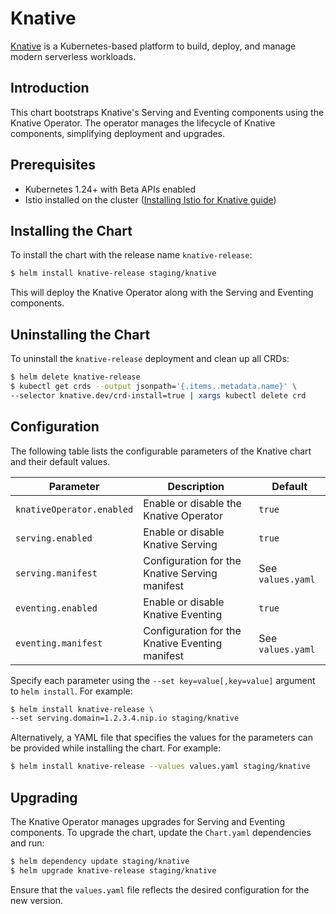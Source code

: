 # Knative

[Knative](https://knative.dev/) is a Kubernetes-based platform to build, deploy, and manage modern
serverless workloads.

## Introduction

This chart bootstraps Knative's Serving and Eventing components using the Knative Operator. The operator manages the lifecycle of Knative components, simplifying deployment and upgrades.

## Prerequisites

- Kubernetes 1.24+ with Beta APIs enabled
- Istio installed on the cluster ([Installing Istio for Knative guide](https://knative.dev/docs/install/installing-istio/))

## Installing the Chart

To install the chart with the release name `knative-release`:

```bash
$ helm install knative-release staging/knative
```

This will deploy the Knative Operator along with the Serving and Eventing components.

## Uninstalling the Chart

To uninstall the `knative-release` deployment and clean up all CRDs:

```bash
$ helm delete knative-release
$ kubectl get crds --output jsonpath='{.items..metadata.name}' \
--selector knative.dev/crd-install=true | xargs kubectl delete crd
```

## Configuration

The following table lists the configurable parameters of the Knative chart and their default values.

| Parameter                  | Description                                                                 | Default       |
|----------------------------|-----------------------------------------------------------------------------|---------------|
| `knativeOperator.enabled`  | Enable or disable the Knative Operator                                      | `true`        |
| `serving.enabled`          | Enable or disable Knative Serving                                           | `true`        |
| `serving.manifest`         | Configuration for the Knative Serving manifest                             | See `values.yaml` |
| `eventing.enabled`         | Enable or disable Knative Eventing                                          | `true`        |
| `eventing.manifest`        | Configuration for the Knative Eventing manifest                            | See `values.yaml` |

Specify each parameter using the `--set key=value[,key=value]` argument to `helm install`. For example:

```bash
$ helm install knative-release \
--set serving.domain=1.2.3.4.nip.io staging/knative
```

Alternatively, a YAML file that specifies the values for the parameters can be provided while installing the chart. For example:

```bash
$ helm install knative-release --values values.yaml staging/knative
```

## Upgrading

The Knative Operator manages upgrades for Serving and Eventing components. To upgrade the chart, update the `Chart.yaml` dependencies and run:

```bash
$ helm dependency update staging/knative
$ helm upgrade knative-release staging/knative
```

Ensure that the `values.yaml` file reflects the desired configuration for the new version.
